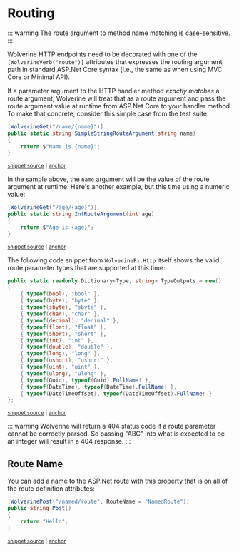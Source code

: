 # Routing

::: warning
The route argument to method name matching is case-sensitive.
:::

Wolverine HTTP endpoints need to be decorated with one of the `[WolverineVerb("route")]` attributes
that expresses the routing argument path in standard ASP.Net Core syntax (i.e., the same as when using
MVC Core or Minimal API).

If a parameter argument to the HTTP handler method *exactly matches* a route argument, Wolverine will
treat that as a route argument and pass the route argument value at runtime from ASP.Net Core to your
handler method. To make that concrete, consider this simple case from the test suite:

<!-- snippet: sample_using_string_route_parameter -->
<a id='snippet-sample_using_string_route_parameter'></a>
```cs
[WolverineGet("/name/{name}")]
public static string SimpleStringRouteArgument(string name)
{
    return $"Name is {name}";
}
```
<sup><a href='https://github.com/JasperFx/wolverine/blob/main/src/Http/WolverineWebApi/TestEndpoints.cs#L27-L35' title='Snippet source file'>snippet source</a> | <a href='#snippet-sample_using_string_route_parameter' title='Start of snippet'>anchor</a></sup>
<!-- endSnippet -->

In the sample above, the `name` argument will be the value of the route argument
at runtime. Here's another example, but this time using a numeric value:

<!-- snippet: sample_using_numeric_route_parameter -->
<a id='snippet-sample_using_numeric_route_parameter'></a>
```cs
[WolverineGet("/age/{age}")]
public static string IntRouteArgument(int age)
{
    return $"Age is {age}";
}
```
<sup><a href='https://github.com/JasperFx/wolverine/blob/main/src/Http/WolverineWebApi/TestEndpoints.cs#L37-L45' title='Snippet source file'>snippet source</a> | <a href='#snippet-sample_using_numeric_route_parameter' title='Start of snippet'>anchor</a></sup>
<!-- endSnippet -->

The following code snippet from `WolverineFx.Http` itself shows the valid route
parameter types that are supported at this time:

<!-- snippet: sample_supported_route_parameter_types -->
<a id='snippet-sample_supported_route_parameter_types'></a>
```cs
public static readonly Dictionary<Type, string> TypeOutputs = new()
{
    { typeof(bool), "bool" },
    { typeof(byte), "byte" },
    { typeof(sbyte), "sbyte" },
    { typeof(char), "char" },
    { typeof(decimal), "decimal" },
    { typeof(float), "float" },
    { typeof(short), "short" },
    { typeof(int), "int" },
    { typeof(double), "double" },
    { typeof(long), "long" },
    { typeof(ushort), "ushort" },
    { typeof(uint), "uint" },
    { typeof(ulong), "ulong" },
    { typeof(Guid), typeof(Guid).FullName! },
    { typeof(DateTime), typeof(DateTime).FullName! },
    { typeof(DateTimeOffset), typeof(DateTimeOffset).FullName! }
};
```
<sup><a href='https://github.com/JasperFx/wolverine/blob/main/src/Http/Wolverine.Http/CodeGen/RouteHandling.cs#L78-L100' title='Snippet source file'>snippet source</a> | <a href='#snippet-sample_supported_route_parameter_types' title='Start of snippet'>anchor</a></sup>
<!-- endSnippet -->

::: warning
Wolverine will return a 404 status code if a route parameter cannot
be correctly parsed. So passing "ABC" into what is expected to be an
integer will result in a 404 response.
:::

## Route Name

You can add a name to the ASP.Net route with this property that is on all of the route definition attributes:

<!-- snippet: sample_using_route_name -->
<a id='snippet-sample_using_route_name'></a>
```cs
[WolverinePost("/named/route", RouteName = "NamedRoute")]
public string Post()
{
    return "Hello";
}
```
<sup><a href='https://github.com/JasperFx/wolverine/blob/main/src/Http/WolverineWebApi/NamedRouteEndpoint.cs#L7-L15' title='Snippet source file'>snippet source</a> | <a href='#snippet-sample_using_route_name' title='Start of snippet'>anchor</a></sup>
<!-- endSnippet -->




